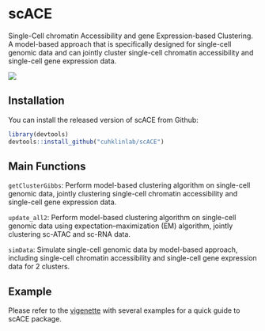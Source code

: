 
scACE
=====

Single-Cell chromatin Accessibility and gene Expression-based Clustering. A model-based approach that is specifically designed for single-cell genomic data and can jointly cluster single-cell chromatin accessibility and single-cell gene expression data.

![](https://github.com/WWJiaxuan/scACE/blob/master/scACE_pic.jpg)

Installation
------------

You can install the released version of scACE from Github:

``` r
library(devtools)
devtools::install_github("cuhklinlab/scACE")
```

Main Functions
--------------

`getClusterGibbs`: Perform model-based clustering algorithm on single-cell genomic data, jointly clustering single-cell chromatin accessibility and single-cell gene expression data.

`update_all2`: Perform model-based clustering algorithm on single-cell genomic data using expectation–maximization (EM) algorithm, jointly clustering sc-ATAC and sc-RNA data.

`simData`: Simulate single-cell genomic data by model-based approach, including single-cell chromatin accessibility and single-cell gene expression data for 2 clusters.

Example
-------

Please refer to the [vigenette](https://github.com/WWJiaxuan/scACE/tree/master/vignette) with several examples for a quick guide to scACE package.
